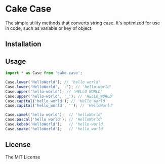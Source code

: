 # Cake Case

The simple utility methods that converts string case. It's optimized for use in code, such as variable or key of object.

## Installation

## Usage

``` js
import * as Case from 'cake-case';

Case.lower('HelloWorld'); // 'hello world'
Case.lower('HelloWorld', '-'); // 'hello-world'
Case.upper('hello-world'); // 'HELLO WORLD'
Case.upper('hello-world', '_'); // 'HELLO_WORLD'
Case.capital('hello_world'); // 'Hello World'
Case.capital('hello_world', ''); // 'HelloWorld'

Case.camel('hello world');  // 'helloWorld'
Case.pascal('hello world'); // 'HelloWorld'
Case.kebab('HelloWorld');   // 'hello-world'
Case.snake('helloWorld');   // 'hello_world'
```

## License

The MIT License
